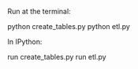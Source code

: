 Run at the terminal:

python create_tables.py
python etl.py

In IPython:

run create_tables.py
run etl.py